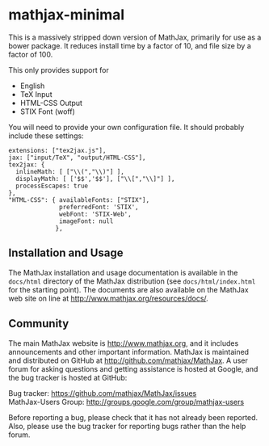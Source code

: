 # mathjax-minimal

This is a massively stripped down version of MathJax, primarily for use
as a bower package. It reduces install time by a factor of 10,
and file size by a factor of 100.

This only provides support for
+ English
+ TeX Input
+ HTML-CSS Output
 + STIX Font (woff)

You will need to provide your own configuration file. It should probably
include these settings:

    extensions: ["tex2jax.js"],
    jax: ["input/TeX", "output/HTML-CSS"],
    tex2jax: {
      inlineMath: [ ["\\(","\\)"] ],
      displayMath: [ ['$$','$$'], ["\\[","\\]"] ],
      processEscapes: true
    },
    "HTML-CSS": { availableFonts: ["STIX"],
                  preferredFont: 'STIX',
                  webFont: 'STIX-Web',
                  imageFont: null
                 },

## Installation and Usage

The MathJax installation and usage documentation is available in the
`docs/html` directory of the MathJax distribution (see
`docs/html/index.html` for the starting point).  The documents are also
available on the MathJax web site on line at <http://www.mathjax.org/resources/docs/>.


## Community

The main MathJax website is <http://www.mathjax.org>, and it includes
announcements and other important information.  MathJax is maintained and
distributed on GitHub at <http://github.com/mathjax/MathJax>.  A user forum
for asking questions and getting assistance is hosted at Google, and the
bug tracker is hosted at GitHub:

Bug tracker:         <https://github.com/mathjax/MathJax/issues>  
MathJax-Users Group: <http://groups.google.com/group/mathjax-users>

Before reporting a bug, please check that it has not already been reported.
Also, please use the bug tracker for reporting bugs rather than the help forum.
